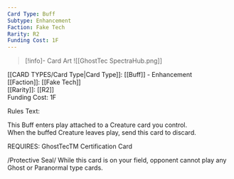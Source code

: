 ```yaml
---
Card Type: Buff
Subtype: Enhancement
Faction: Fake Tech
Rarity: R2
Funding Cost: 1F
---
```

> [!info]- Card Art
> ![[GhostTec SpectraHub.png]]

[[CARD TYPES/Card Type|Card Type]]: [[Buff]] - Enhancement  
[[Faction]]: [[Fake Tech]]  
[[Rarity]]: [[R2]]  
Funding Cost: 1F  

Rules Text:  

This Buff enters play attached to a Creature card you control.  
When the buffed Creature leaves play, send this card to discard.  

REQUIRES: GhostTecTM Certification Card  

/Protective Seal/ While this card is on your field, opponent cannot play any Ghost or Paranormal type cards.  

